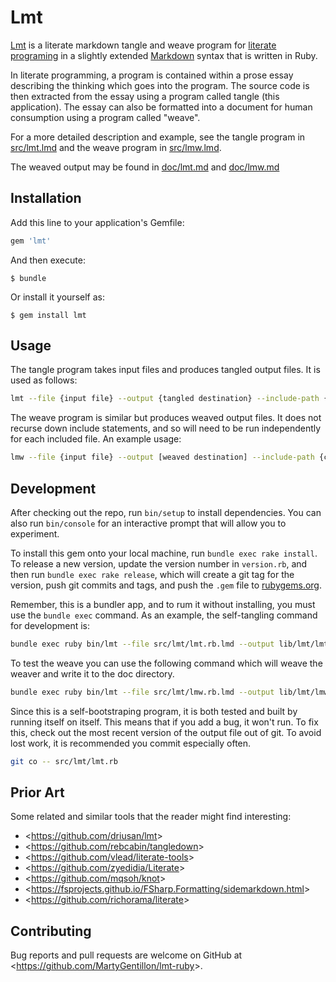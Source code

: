 # Lmt

[Lmt](https://rubygems.org/gems/lmt) is a literate markdown tangle and weave program for [literate programing](https://en.wikipedia.org/wiki/Literate_programming) in a slightly extended [Markdown](http://daringfireball.net/projects/markdown/syntax) syntax that is written in Ruby.

In literate programming, a program is contained within a prose essay describing the thinking which goes into the program.  The source code is then extracted from the essay using a program called tangle (this application).  The essay can also be formatted into a document for human consumption using a program called "weave".

For a more detailed description and example, see the tangle program in [src/lmt.lmd](./src/lmt.lmd) and the weave program in [src/lmw.lmd](./src/lmw.lmd).

The weaved output may be found in [doc/lmt.md](./doc/lmt.md) and [doc/lmw.md](./doc/lmw.md)

## Installation

Add this line to your application's Gemfile:

```ruby
gem 'lmt'
```

And then execute:

    $ bundle

Or install it yourself as:

    $ gem install lmt

## Usage

The tangle program takes input files and produces tangled output files.  It is used as follows:

``` bash
lmt --file {input file} --output {tangled destination} --include-path {comma separated list of include paths}
```

The weave program is similar but produces weaved output files.  It does not recurse down include statements, and so will need to be run independently for each included file.  An example usage:

``` bash
lmw --file {input file} --output [weaved destination] --include-path {comma separated list of include paths}
```

## Development

After checking out the repo, run `bin/setup` to install dependencies. You can also run `bin/console` for an interactive prompt that will allow you to experiment.

To install this gem onto your local machine, run `bundle exec rake install`. To release a new version, update the version number in `version.rb`, and then run `bundle exec rake release`, which will create a git tag for the version, push git commits and tags, and push the `.gem` file to [rubygems.org](https://rubygems.org).

Remember, this is a bundler app, and to rum it without installing, you must use the `bundle exec` command. As an example, the self-tangling command for development is:

``` bash
bundle exec ruby bin/lmt --file src/lmt/lmt.rb.lmd --output lib/lmt/lmt.rb
```

To test the weave you can use the following command which will weave the weaver and write it to the doc directory.

``` bash
bundle exec ruby bin/lmt --file src/lmt/lmw.rb.lmd --output lib/lmt/lmw.rb; bundle exec ruby bin/lmw --file src/lmt/lmw.rb.lmd --output doc/lmt/lmw.rb.md
```

Since this is a self-bootstraping program, it is both tested and built by running itself on itself.  This means that if you add a bug, it won't run.  To fix this, check out the most recent version of the output file out of git.  To avoid lost work, it is recommended you commit especially often.

``` bash
git co -- src/lmt/lmt.rb
```

## Prior Art

Some related and similar tools that the reader might find interesting:

* <<https://github.com/driusan/lmt>>
* <<https://github.com/rebcabin/tangledown>>
* <<https://github.com/vlead/literate-tools>>
* <<https://github.com/zyedidia/Literate>>
* <<https://github.com/mqsoh/knot>>
* <<https://fsprojects.github.io/FSharp.Formatting/sidemarkdown.html>>
* <<https://github.com/richorama/literate>>

## Contributing

Bug reports and pull requests are welcome on GitHub at <<https://github.com/MartyGentillon/lmt-ruby>>.
